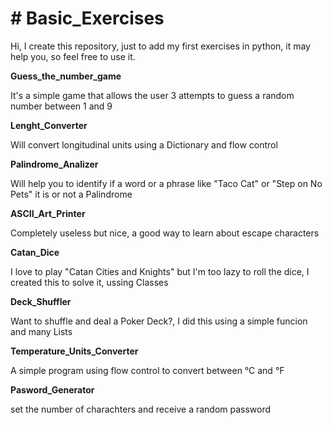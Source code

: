 # # Basic_Exercises

Hi,
I create this repository, just to add my first exercises in python, it may help you, so feel free to use it.

**Guess_the_number_game**

It's a simple game that allows the user 3 attempts to guess a random number between 1 and 9

**Lenght_Converter**

Will convert longitudinal units using a Dictionary and flow control

**Palindrome_Analizer**

Will help you to identify if a word or a phrase like "Taco Cat" or "Step on No Pets" it is or not a Palindrome

**ASCII_Art_Printer**

Completely useless but nice, a good way to learn about escape characters

**Catan_Dice**

I love to play "Catan Cities and Knights" but I'm too lazy to roll the dice, I created this to solve it, ussing Classes

**Deck_Shuffler**

Want to shuffle and deal a Poker Deck?, I did this using a simple funcion and many Lists

**Temperature_Units_Converter**

A simple program using flow control to convert between °C and °F

**Pasword_Generator**

set the number of charachters and receive a random password
